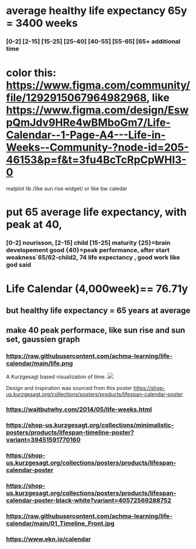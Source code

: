 # average healthy life expectancy 65y = 3400 weeks
### [0-2] [2-15] [15-25] [25-40] [40-55] [55-65] [65+ additional time
# color this: https://www.figma.com/community/file/1292915067964982968, like https://www.figma.com/design/EswpQmJdv9HRe4wBMboGm7/Life-Calendar--1-Page-A4---Life-in-Weeks--Community-?node-id=205-46153&p=f&t=3fu4BcTcRpCpWHI3-0
matplot lib /like sun rise widget/ or like bw caledar
# put 65 average life expectancy, with peak at 40,
### [0-2] nourisson, [2-15] child [15-25] maturity {25}=brain developement good {40}=peak performance, after start weakness`65/62-child2, 74 life expectancy , good work like god said
# Life Calendar (4,000week)== 76.71y
## but healthy life expectancy = 65 years at average
## make 40 peak performace, like sun rise and sun set, gaussien graph
### https://raw.githubusercontent.com/achma-learning/life-calendar/main/life.png


A Kurzgesagt based visualization of time.
![](/public/demo.png)

Design and inspiration was sourced from this poster https://shop-us.kurzgesagt.org/collections/posters/products/lifespan-calendar-poster
### https://waitbutwhy.com/2014/05/life-weeks.html
### https://shop-us.kurzgesagt.org/collections/minimalistic-posters/products/lifespan-timeline-poster?variant=39451591770160
### https://shop-us.kurzgesagt.org/collections/posters/products/lifespan-calendar-poster
### https://shop-us.kurzgesagt.org/collections/posters/products/lifespan-calendar-poster-black-white?variant=40572569288752
### https://raw.githubusercontent.com/achma-learning/life-calendar/main/01_Timeline_Front.jpg
### https://www.ekn.io/calendar

